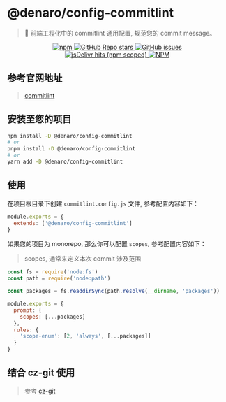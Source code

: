 # @denaro/config-commitlint

> :tada: 前端工程化中的 commitlint 通用配置, 规范您的 commit message。

<p align="center">
  <a href="https://www.npmjs.com/package/%40denaro%2Fconfig-commitlint" target="_blank">
    <img alt="npm" src="https://img.shields.io/npm/v/%40denaro%2Fconfig-commitlint">
  </a>
  <a href="https://github.com/frontend-engineering-config/stargazers" target="_blank">
    <img alt="GitHub Repo stars" src="https://img.shields.io/github/stars/frontend-engineering-config">
  </a>
  <a href="https://github.com/frontend-engineering-config/issues" target="_blank">
    <img alt="GitHub issues" src="https://img.shields.io/github/issues/frontend-engineering-config">
  </a>
  <br />  
  <a href="https://www.jsdelivr.com/package/npm/%40denaro%2Fconfig-commitlint" target="_blank">
    <img alt="jsDelivr hits (npm scoped)" src="https://img.shields.io/jsdelivr/npm/hd/%40denaro%2Fconfig-commitlint">
  </a>
  <a href="https://github.com/frontend-engineering-config/blob/main/LICENSE" target="_blank">
    <img alt="NPM" src="https://img.shields.io/npm/l/%40denaro%2Fconfig-commitlint">
  </a>
</p>

## 参考官网地址

> [commitlint](https://commitlint.js.org/#/)

## 安装至您的项目

```bash
npm install -D @denaro/config-commitlint
# or
pnpm install -D @denaro/config-commitlint
# or
yarn add -D @denaro/config-commitlint
```

## 使用

在项目根目录下创建 `commitlint.config.js` 文件, 参考配置内容如下：

```js
module.exports = {
  extends: ['@denaro/config-commitlint']
}
```

如果您的项目为 monorepo, 那么你可以配置 `scopes`, 参考配置内容如下：

> scopes, 通常来定义本次 commit 涉及范围

```js
const fs = require('node:fs')
const path = require('node:path')

const packages = fs.readdirSync(path.resolve(__dirname, 'packages'))

module.exports = {
  prompt: {
    scopes: [...packages]
  },
  rules: {
    'scope-enum': [2, 'always', [...packages]]
  }
}
```

## 结合 cz-git 使用

> 参考 [cz-git](../cz-git/README.md)
